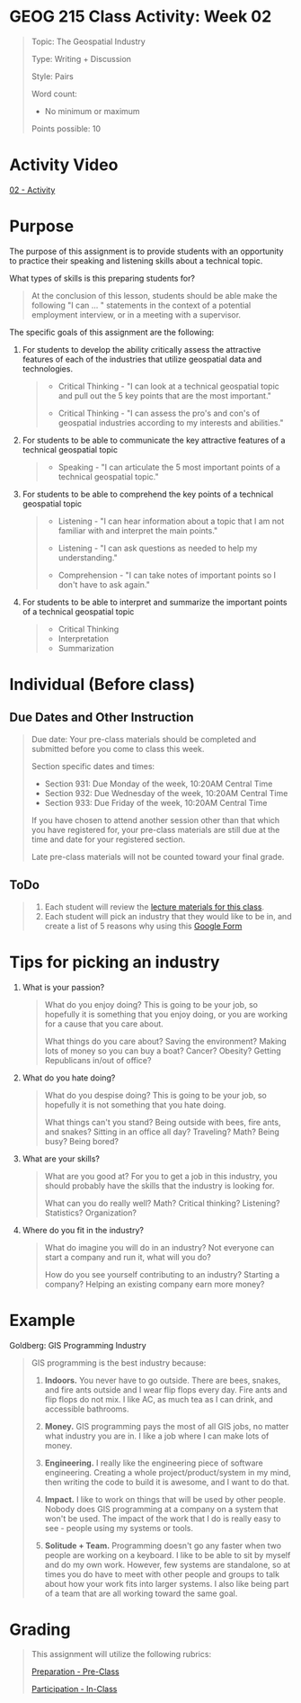 # GEOG 215 Class Activity: Week 02
>Topic: The Geospatial Industry
>
>Type: Writing + Discussion
>
>Style: Pairs
>
>Word count:
>
> - No minimum or maximum
>
>Points possible: 10
>

# Activity Video
[02 - Activity](https://youtu.be/Y-J_8v09Hzs)

# Purpose
The purpose of this assignment is to provide students with an opportunity to practice their speaking and listening skills about a technical topic.

What types of skills is this preparing students for? 

> At the conclusion of this lesson, students should be able make the following "I can ... " statements in the context of a  potential employment interview, or in a meeting with a supervisor.

The specific goals of this assignment are the following:

1. For students to develop the ability critically assess the attractive features of each of the industries that utilize geospatial data and technologies.
    >
    > - Critical Thinking  - "I can look at a technical geospatial topic and pull out the 5 key points that are the most important."
    >
    > - Critical Thinking  - "I can assess the pro's and con's of geospatial industries according to my interests and abilities."
    >
2. For students to be able to communicate the key attractive features of a technical geospatial topic
    >
    > - Speaking - "I can articulate the 5 most important points of a technical geospatial topic."
    >
3. For students to be able to comprehend the key points of a technical geospatial topic
    >
    > - Listening - "I can hear information about a topic that I am not familiar with and interpret the main points."
    >
    > - Listening - "I can ask questions as needed to help my understanding."
    >
    > - Comprehension  - "I can take notes of important points so I don't have to ask again."
    >
4. For students to be able to interpret and summarize the important points of a technical geospatial  topic
    >
    > - Critical Thinking
    > - Interpretation
    > - Summarization



# Individual (Before class)
## Due Dates and Other Instruction
> Due date: Your pre-class materials should be completed and submitted before you come to class this week.
>
> Section specific dates and times:
>
> * Section 931: Due Monday of the week, 10:20AM Central Time
> * Section 932: Due Wednesday of the week, 10:20AM Central Time
> * Section 933: Due Friday of the week, 10:20AM Central Time
>
> If you have chosen to attend another session other than that which you have registered for, your pre-class materials are still due at the time and date for your registered section.
>
> Late pre-class materials will not be counted toward your final grade.

## ToDo
>1. Each student will review the [lecture materials for this class](https://github.tamu.edu/TAMU-GEOG-215-GeospatialCornerstone/GEOG-215-GeospatialCornerstone/blob/master/lectures/02.md).
>2. Each student will pick an industry that they would like to be in, and create a list of 5 reasons why using this [Google Form](https://forms.gle/GVpqjd5ZMUjpuePDA)

<!-- Not enough time for this-->
<!-- 
# Partner/Team (In or after class)
## Due Dates and Other Instruction
> Due date: Your partner/team materials should be completed and submitted by the end of the class period this week, or by the start of next class if you do the partner/team after/outside of class.
>
> Section specific dates and times:
>
> * Section 931: Due Monday of the week, 11:10AM Central Time
> * Section 932: Due Wednesday of the week, 11:10AM Central Time
> * Section 933: Due Friday of the week, 11:10AM Central Time
>
> If you have chosen to attend another session other than that which you have registered for, your partner/team materials are still due at the time and date for your registered section.
>
> Late partner/team materials will not be counted toward your final grade.

## ToDo
>1. Each student will be paired with another student in the class
>
>2. Students will introduce themselves to each other
>
>3. Student #1 will describe an industry that they find the most exciting, and why, to Student #2
>
>4. Student #2 will complete this [Google Form](https://forms.gle/SVinje8HVYnatnDq8) capturing the following:
>       
>       1. Name of other student
>       2. Industry of other student
>       3. 5 key points (bullet list) that seem the most convincing from Student #1 of why Student #1's industry is the most exciting. 
>       4. How well was the other student able to explain their reasoning for selecting an industry
>           
>           Student #2 should organize this list in priority order - the most convincing as the first item in the list, the second most convincing as the second item, and so on.
>
> 5. Student #1 and #2 switch, do the same.
>
> 6. Student #1 will describe to the class what Student #2's industry choice is, and why. Student #2 will confirm if correct or not, jump in with more details, etc.
>
> 7. Student #1 and #2 switch, do the same.
-->

# Tips for picking an industry
1. What is your passion?
    >   
    >   What do you enjoy doing? This is going to be your job, so hopefully it is something that you enjoy doing, or you are working for a cause that you care about.
    >
    >   What things do you care about? Saving the environment? Making lots of money so you can buy a boat? Cancer? Obesity? Getting Republicans in/out of office?
    >

2. What do you hate doing?
    >   
    >   What do you despise doing? This is going to be your job, so hopefully it is not something that you hate doing.
    >
    >   What things can't you stand? Being outside with bees, fire ants, and snakes? Sitting in an office all day? Traveling? Math? Being busy? Being bored?
    >

3. What are your skills?
    >   
    >   What are you good at? For you to get a job in this industry, you should probably have the skills that the industry is looking for.
    >
    >   What can you do really well? Math? Critical thinking? Listening? Statistics? Organization?
    >

4. Where do you fit in the industry?
    >   
    >   What do imagine you will do in an industry? Not everyone can start a company and run it, what will you do?
    >
    >   How do you see yourself contributing to an industry? Starting a company? Helping an existing company earn more money? 
    >


# Example 
Goldberg: GIS Programming Industry

>
> GIS programming is the best industry because:
>
>   1. **Indoors.** You never have to go outside. There are bees, snakes, and fire ants outside and I wear flip flops every day. Fire ants and flip flops do not mix. I like AC, as much tea as I can drink, and accessible bathrooms.
>
>   2. **Money.** GIS programming pays the most of all GIS jobs, no matter what industry you are in. I like a job where I can make lots of money.
>
>   3. **Engineering.** I really like the engineering piece of software engineering. Creating a whole project/product/system in my mind, then writing the code to build it is awesome, and I want to do that.
>
>   4. **Impact.** I like to work on things that will be used by other people. Nobody does GIS programming at a company on a system that won't be used. The impact of the work that I do is really easy to see - people using my systems or tools.
>
>   5. **Solitude + Team.** Programming doesn't go any faster when two people are working on a keyboard. I like to be able to sit by myself and do my own work. However, few systems are standalone, so at times you do have to meet with other people and groups to talk about how your work fits into larger systems. I also like being part of a team that are all working toward the same goal.
>


# Grading
>
> This assignment will utilize the following rubrics:
>
>[Preparation - Pre-Class](../rubrics/preparation.md)
>
>[Participation - In-Class](../rubrics/participation.md)
>
